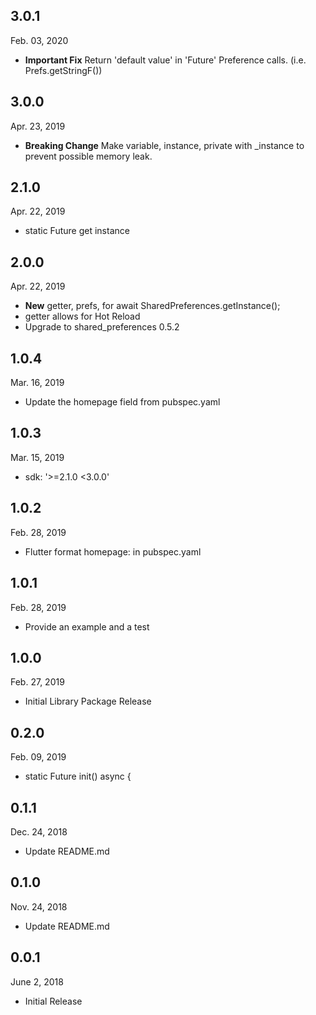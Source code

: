 ## 3.0.1
 Feb. 03, 2020
- **Important Fix** Return 'default value' in 'Future' Preference calls. (i.e. Prefs.getStringF())

## 3.0.0
 Apr. 23, 2019
- **Breaking Change** Make variable, instance, private with _instance to prevent possible memory leak.

## 2.1.0
 Apr. 22, 2019
- static Future<SharedPreferences> get instance

## 2.0.0
 Apr. 22, 2019
- **New** getter, prefs, for await SharedPreferences.getInstance();
- getter allows for Hot Reload
- Upgrade to shared_preferences 0.5.2

## 1.0.4
 Mar. 16, 2019
- Update the homepage field from pubspec.yaml

## 1.0.3
 Mar. 15, 2019
- sdk: '>=2.1.0 <3.0.0'

## 1.0.2
 Feb. ‎28, 2019
- Flutter format  homepage: in pubspec.yaml

## 1.0.1 
 Feb. ‎28, 2019 
- Provide an example and a test 

## 1.0.0
 Feb. ‎27, 2019
- ‎Initial Library Package Release

## 0.2.0 
 Feb. ‎09, ‎2019
- static Future<SharedPreferences> init() async {

## 0.1.1 
 Dec. ‎24, ‎2018
- Update README.md

## 0.1.0 
 Nov. ‎24, ‎2018
- Update README.md 

## 0.0.1 
 June ‎2, ‎2018
- Initial Release
